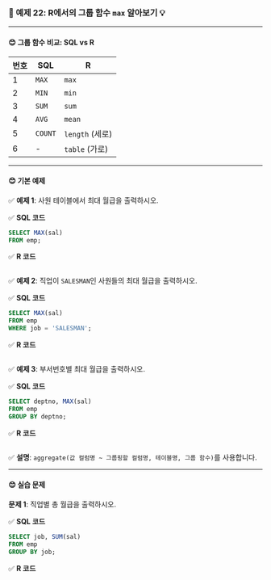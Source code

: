 ### 🎯 예제 22: R에서의 그룹 함수 `max` 알아보기 💡

---

#### **😊 그룹 함수 비교: SQL vs R**

| 번호 | SQL     | R       |
|----|---------|---------|
| 1  | `MAX`   | `max`   |
| 2  | `MIN`   | `min`   |
| 3  | `SUM`   | `sum`   |
| 4  | `AVG`   | `mean`  |
| 5  | `COUNT` | `length` (세로) |
| 6  | -       | `table` (가로) |

---

#### **😊 기본 예제**

✅ **예제 1**: 사원 테이블에서 최대 월급을 출력하시오.

✅ **SQL 코드**
```sql
SELECT MAX(sal)
FROM emp;
```

✅ **R 코드**
```r

```

✅ **예제 2**: 직업이 `SALESMAN`인 사원들의 최대 월급을 출력하시오.

✅ **SQL 코드**
```sql
SELECT MAX(sal)
FROM emp
WHERE job = 'SALESMAN';
```

✅ **R 코드**
```r

```

✅ **예제 3**: 부서번호별 최대 월급을 출력하시오.

✅ **SQL 코드**
```sql
SELECT deptno, MAX(sal)
FROM emp
GROUP BY deptno;
```

✅ **R 코드**
```r

```

✅ **설명**: `aggregate(값 컬럼명 ~ 그룹핑할 컬럼명, 테이블명, 그룹 함수)`를 사용합니다.

---

#### **😊 실습 문제**

**문제 1**: 직업별 총 월급을 출력하시오.

✅ **SQL 코드**
```sql
SELECT job, SUM(sal)
FROM emp
GROUP BY job;
```

✅ **R 코드**
```r

```
